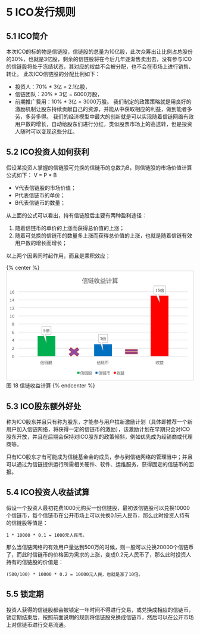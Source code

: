 # 5	ICO发行规则
## 5.1	ICO简介
本次ICO的标的物是信链股，信链股的总量为10亿股，此次众筹出让比例占总股份的30%，也就是3亿股，剩余的信链股将在今后几年逐渐售卖出去，没有参与ICO的信链股将处于冻结状态，其对应的权益不会被分配，也不会在市场上进行销售、转让。
此次ICO信链股的分配比例如下：
* 投资人：70% * 3亿 = 2.1亿股，
* 信链团队：20% * 3亿 = 6000万股，
* 前期推广费用：10% * 3亿 = 3000万股。
我们制定的政策策略就是用良好的激励机制让股东持续贡献自己的资源，并能从中获取相应的利益，做到能者多劳，多劳多得。
我们的经济模型中最大的创新就是可以实现随着信链网络有效用户数的增长，自动给股东们进行分红，类似股票市场上的高送转，但是投资人随时可以变现这些分红。

## 5.2	ICO投资人如何获利
假设某投资人掌握的信链股可兑换的信链币的总数为B，则信链股的市场价值计算公式如下：
	V = P * B
	
-	V代表信链股的市场价值；
-	P代表信链币的单价；
-	B代表信链币的数量；

从上面的公式可以看出，持有信链股后主要有两种盈利途径：

1.	随着信链币的单价的上涨而获得总价值的上涨；
2.	随着可兑换的信链币的数量多上涨而获得总价值的上涨，也就是随着信链有效用户数的增长而增长；

以上两个因素同时起作用，而且是乘积效应；

{% center %}
![图 18 信链收益计算](./imgs/img18.png)
图 18 信链收益计算
{% endcenter %}


## 5.3	ICO股东额外好处

称为ICO股东并且只有称为股东，才能参与用户拉新激励计划（具体即推荐一个新用户加入信链网络，将获得一定的信链币的激励），该激励计划在早期只会对ICO股东开放，并且在后期会保持对ICO股东的政策倾斜，例如优先成为经销商或代理商等。

只有ICO股东才有可能成为信链基金会的成员，参与到信链网络的管理当中；并且可以通过为信链提供运行所需相关硬件、软件、运维服务，获得固定的信链币的回报。

## 5.4	ICO投资人收益试算
假设一个投资人最初花费1000元购买一份信链股，最初该信链股可以兑换10000个信链币，每个信链币在公开市场上可以兑换0.1元人民币，那么此时投资人持有的信链股等值是：

	1 * 10000 * 0.1 = 1000元人民币。

那么当信链网络的有效用户量达到500万的时候，则一股可以兑换20000个信链币了，而此时信链币的价格因为需求的上涨，变成0.2元人民币了，那么此时投资人持有的信链股的价值是：

	(500/100) * 10000 * 0.2 = 10000元人民，也就是涨了10倍。


## 5.5	锁定期

投资人获得的信链股都会被锁定一年时间不得进行交易，或兑换成相应的信链币，锁定期结束后，按照前面说明的规则将信链股兑换成信链币，然后可以在公开市场上对信链币进行交易流通。

